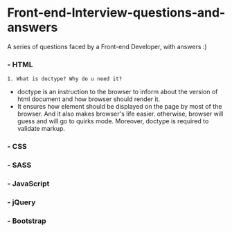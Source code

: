 # Front-end-Interview-questions-and-answers
A series of questions faced by a Front-end Developer, with answers :)

### - HTML
    1. What is doctype? Why do u need it?
* doctype is an instruction to the browser to inform about the version of html document and how browser should render it.
* It ensures how element should be displayed on the page by most of the browser. And it also makes browser's life easier. otherwise, browser will guess and will go to quirks mode. Moreover, doctype is required to validate markup.

### - CSS
### - SASS
### - JavaScript
### - jQuery
### - Bootstrap


